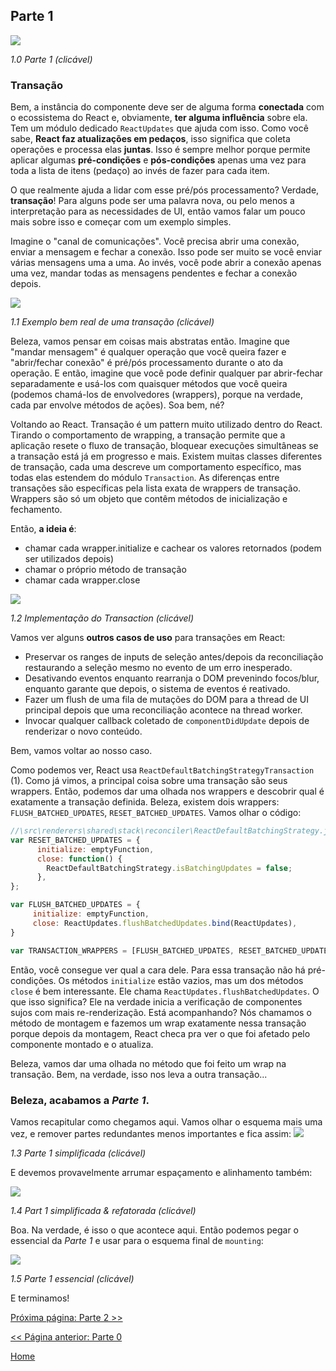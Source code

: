 ## Parte 1

[![](https://rawgit.com/Bogdan-Lyashenko/Under-the-hood-ReactJS/master/stack/images/1/part-1.svg)](https://rawgit.com/Bogdan-Lyashenko/Under-the-hood-ReactJS/master/stack/images/1/part-1.svg)

<em>1.0 Parte 1 (clicável)</em>

### Transação

Bem, a instância do componente deve ser de alguma forma **conectada** com o ecossistema do React e, obviamente, **ter alguma influência** sobre ela. Tem um módulo dedicado `ReactUpdates` que ajuda com isso. Como você sabe, **React faz atualizações em pedaços**, isso significa que coleta operações e processa elas **juntas**. Isso é sempre melhor porque permite aplicar algumas **pré-condições** e **pós-condições** apenas uma vez para toda a lista de itens (pedaço) ao invés de fazer para cada item.

O que realmente ajuda a lidar com esse pré/pós processamento? Verdade, **transação**! Para alguns pode ser uma palavra nova, ou pelo menos a interpretação para as necessidades de UI, então vamos falar um pouco mais sobre isso e começar com um exemplo simples.

Imagine o "canal de comunicações". Você precisa abrir uma conexão, enviar a mensagem e fechar a conexão. Isso pode ser muito se você enviar várias mensagens uma a uma. Ao invés, você pode abrir a conexão apenas uma vez, mandar todas as mensagens pendentes e fechar a conexão depois.

[![](https://rawgit.com/Bogdan-Lyashenko/Under-the-hood-ReactJS/master/stack/images/1/communication-channel.svg)](https://rawgit.com/Bogdan-Lyashenko/Under-the-hood-ReactJS/master/stack/images/1/communication-channel.svg)

<em>1.1 Exemplo bem real de uma transação (clicável)</em>

Beleza, vamos pensar em coisas mais abstratas então. Imagine que "mandar mensagem" é qualquer operação que você queira fazer e "abrir/fechar conexão"  é pré/pós processamento durante o ato da operação. E então, imagine que você pode definir qualquer par abrir-fechar separadamente e usá-los com quaisquer métodos que você queira (podemos chamá-los de envolvedores (wrappers), porque na verdade, cada par envolve métodos de ações). Soa bem, né?

Voltando ao React. Transação é um pattern muito utilizado dentro do React. Tirando o comportamento de wrapping, a transação permite que a aplicação resete o fluxo de transação, bloquear execuções simultâneas se a transação está já em progresso e mais. Existem muitas classes diferentes de transação, cada uma descreve um comportamento específico, mas todas elas estendem do módulo `Transaction`. As diferenças entre transações são específicas pela lista exata de wrappers de transação. Wrappers são só um objeto que contêm métodos de inicialização e fechamento.

Então, **a ideia é**:
* chamar cada wrapper.initialize e cachear os valores retornados (podem ser utilizados depois)
* chamar o próprio método de transação
* chamar cada wrapper.close

[![](https://rawgit.com/Bogdan-Lyashenko/Under-the-hood-ReactJS/master/stack/images/1/transaction.svg)](https://rawgit.com/Bogdan-Lyashenko/Under-the-hood-ReactJS/master/stack/images/1/transaction.svg)

<em>1.2 Implementação do Transaction (clicável)</em>

Vamos ver alguns **outros casos de uso** para transações em React:
* Preservar os ranges de inputs de seleção antes/depois da reconciliação restaurando a seleção mesmo no evento de um erro inesperado.
* Desativando eventos enquanto rearranja o DOM prevenindo focos/blur, enquanto garante que depois, o sistema de eventos é reativado.
* Fazer um flush de uma fila de mutações do DOM para a thread de UI principal depois que uma reconciliação acontece na thread worker.
* Invocar qualquer callback coletado de `componentDidUpdate` depois de renderizar o novo conteúdo.

Bem, vamos voltar ao nosso caso.

Como podemos ver, React usa `ReactDefaultBatchingStrategyTransaction` (1). Como já vimos, a principal coisa sobre uma transação são seus wrappers. Então, podemos dar uma olhada nos wrappers e descobrir qual é exatamente a transação definida. Beleza, existem dois wrappers: `FLUSH_BATCHED_UPDATES`, `RESET_BATCHED_UPDATES`. Vamos olhar o código:

```javascript
//\src\renderers\shared\stack\reconciler\ReactDefaultBatchingStrategy.js#19
var RESET_BATCHED_UPDATES = {
	  initialize: emptyFunction,
	  close: function() {
		ReactDefaultBatchingStrategy.isBatchingUpdates = false;
	  },
};

var FLUSH_BATCHED_UPDATES = {
	 initialize: emptyFunction,
	 close: ReactUpdates.flushBatchedUpdates.bind(ReactUpdates),
}

var TRANSACTION_WRAPPERS = [FLUSH_BATCHED_UPDATES, RESET_BATCHED_UPDATES];
```

Então, você consegue ver qual a cara dele. Para essa transação não há pré-condições. Os métodos `initialize` estão vazios, mas um dos métodos `close` é bem interessante. Ele chama `ReactUpdates.flushBatchedUpdates`. O que isso significa? Ele na verdade inicia a verificação de componentes sujos com mais re-renderização. Está acompanhando? Nós chamamos o método de montagem e fazemos um wrap exatamente nessa transação porque depois da montagem, React checa pra ver o que foi afetado pelo componente montado e o atualiza.

Beleza, vamos dar uma olhada no método que foi feito um wrap na transação. Bem, na verdade, isso nos leva a outra transação...

### Beleza, acabamos a *Parte 1*.

Vamos recapitular como chegamos aqui. Vamos olhar o esquema mais uma vez, e remover partes redundantes menos importantes e fica assim:
[![](https://rawgit.com/Bogdan-Lyashenko/Under-the-hood-ReactJS/master/stack/images/1/part-1-A.svg)](https://rawgit.com/Bogdan-Lyashenko/Under-the-hood-ReactJS/master/stack/images/1/part-1-A.svg)

<em>1.3 Parte 1 simplificada (clicável)</em>

E devemos provavelmente arrumar espaçamento e alinhamento também:

[![](https://rawgit.com/Bogdan-Lyashenko/Under-the-hood-ReactJS/master/stack/images/1/part-1-B.svg)](https://rawgit.com/Bogdan-Lyashenko/Under-the-hood-ReactJS/master/stack/images/1/part-1-B.svg)

<em>1.4 Part 1 simplificada & refatorada (clicável)</em>

Boa. Na verdade, é isso o que acontece aqui. Então podemos pegar o essencial da *Parte 1* e usar para o esquema final de `mounting`:

[![](https://rawgit.com/Bogdan-Lyashenko/Under-the-hood-ReactJS/master/stack/images/1/part-1-C.svg)](https://rawgit.com/Bogdan-Lyashenko/Under-the-hood-ReactJS/master/stack/images/1/part-1-C.svg)

<em>1.5 Parte 1 essencial (clicável)</em>

E terminamos!


[Próxima página: Parte 2 >>](./Part-2.md)

[<< Página anterior: Parte 0](./Part-0.md)


[Home](../../README.md)
